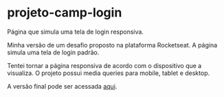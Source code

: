 # projeto-camp-login
 Página que simula uma tela de login responsiva.
 
 Minha versão de um desafio proposto na plataforma Rocketseat. A página simula uma tela de login padrão. 

Tentei tornar a página responsiva de acordo com o dispositivo que a visualiza. O projeto possui media queries para mobile, tablet e desktop.

A versão final pode ser acessada <a href="https://luizfernandolpp.github.io/projeto-camp-login/">aqui</a>.

